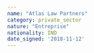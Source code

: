 ```yaml
---
name: "Atlas Law Partners"
category: private_sector
nature: "Entreprise"
nationality: IND
date_signed: '2018-11-12'
---
```

    